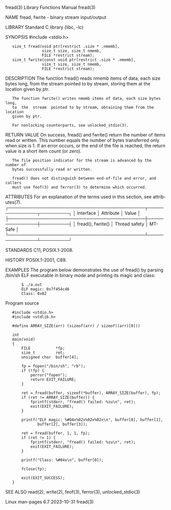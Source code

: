 fread(3)                   Library Functions Manual                   fread(3)

NAME
       fread, fwrite - binary stream input/output

LIBRARY
       Standard C library (libc, -lc)

SYNOPSIS
       #include <stdio.h>

       size_t fread(void ptr[restrict .size * .nmemb],
                    size_t size, size_t nmemb,
                    FILE *restrict stream);
       size_t fwrite(const void ptr[restrict .size * .nmemb],
                    size_t size, size_t nmemb,
                    FILE *restrict stream);

DESCRIPTION
       The  function  fread() reads nmemb items of data, each size bytes long,
       from the stream pointed to by stream,  storing  them  at  the  location
       given by ptr.

       The function fwrite() writes nmemb items of data, each size bytes long,
       to  the  stream  pointed to by stream, obtaining them from the location
       given by ptr.

       For nonlocking counterparts, see unlocked_stdio(3).

RETURN VALUE
       On success, fread() and fwrite() return the number  of  items  read  or
       written.   This number equals the number of bytes transferred only when
       size is 1.  If an error occurs, or the end of the file is reached,  the
       return value is a short item count (or zero).

       The file position indicator for the stream is advanced by the number of
       bytes successfully read or written.

       fread() does not distinguish between end-of-file and error, and callers
       must use feof(3) and ferror(3) to determine which occurred.

ATTRIBUTES
       For  an  explanation  of  the  terms  used in this section, see attrib‐
       utes(7).
       ┌───────────────────────────────────────────┬───────────────┬─────────┐
       │ Interface                                 │ Attribute     │ Value   │
       ├───────────────────────────────────────────┼───────────────┼─────────┤
       │ fread(), fwrite()                         │ Thread safety │ MT-Safe │
       └───────────────────────────────────────────┴───────────────┴─────────┘

STANDARDS
       C11, POSIX.1-2008.

HISTORY
       POSIX.1-2001, C89.

EXAMPLES
       The program below demonstrates the use of fread()  by  parsing  /bin/sh
       ELF executable in binary mode and printing its magic and class:

           $ ./a.out
           ELF magic: 0x7f454c46
           Class: 0x02

   Program source

       #include <stdio.h>
       #include <stdlib.h>

       #define ARRAY_SIZE(arr) (sizeof(arr) / sizeof((arr)[0]))

       int
       main(void)
       {
           FILE           *fp;
           size_t         ret;
           unsigned char  buffer[4];

           fp = fopen("/bin/sh", "rb");
           if (!fp) {
               perror("fopen");
               return EXIT_FAILURE;
           }

           ret = fread(buffer, sizeof(*buffer), ARRAY_SIZE(buffer), fp);
           if (ret != ARRAY_SIZE(buffer)) {
               fprintf(stderr, "fread() failed: %zu\n", ret);
               exit(EXIT_FAILURE);
           }

           printf("ELF magic: %#04x%02x%02x%02x\n", buffer[0], buffer[1],
                  buffer[2], buffer[3]);

           ret = fread(buffer, 1, 1, fp);
           if (ret != 1) {
               fprintf(stderr, "fread() failed: %zu\n", ret);
               exit(EXIT_FAILURE);
           }

           printf("Class: %#04x\n", buffer[0]);

           fclose(fp);

           exit(EXIT_SUCCESS);
       }

SEE ALSO
       read(2), write(2), feof(3), ferror(3), unlocked_stdio(3)

Linux man-pages 6.7               2023-10-31                          fread(3)
